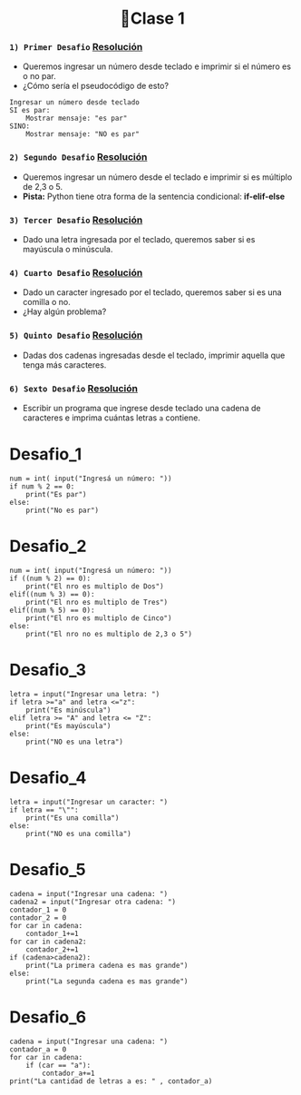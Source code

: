 <h1 align="center"> 🐍Clase 1 </h1>

### ```1) Primer Desafio```  [Resolución](#Desafio_1)

- Queremos ingresar un número desde teclado e imprimir si el número es o no par.
- ¿Cómo sería el pseudocódigo de esto?

```
Ingresar un número desde teclado
SI es par: 
    Mostrar mensaje: "es par"
SINO:
    Mostrar mensaje: "NO es par"
```

### ```2) Segundo Desafio``` [Resolución](#Desafio_2)

- Queremos ingresar un número desde el teclado e imprimir si es múltiplo de 2,3 o 5.
- **Pista:** Python tiene otra forma de la sentencia condicional: **if-elif-else**

### ```3) Tercer Desafio``` [Resolución](#Desafio_3)

- Dado una letra ingresada por el teclado, queremos saber si es mayúscula o minúscula.

### ```4) Cuarto Desafio``` [Resolución](#Desafio_4)

- Dado un caracter ingresado por el teclado, queremos saber si es una comilla o no.
- ¿Hay algún problema?

### ```5) Quinto Desafio``` [Resolución](#Desafio_5)

- Dadas dos cadenas ingresadas desde el teclado, imprimir aquella que tenga más caracteres.

### ```6) Sexto Desafio``` [Resolución](#Desafio_6)

- Escribir un programa que ingrese desde teclado una cadena de caracteres e imprima cuántas letras ``a`` contiene.

Desafio_1
=========
```Py
num = int( input("Ingresá un número: "))
if num % 2 == 0:
    print("Es par")
else:
    print("No es par")
```
Desafio_2
=========
```Py
num = int( input("Ingresá un número: "))
if ((num % 2) == 0):
    print("El nro es multiplo de Dos")
elif((num % 3) == 0):
    print("El nro es multiplo de Tres")
elif((num % 5) == 0):
    print("El nro es multiplo de Cinco")
else:
    print("El nro no es multiplo de 2,3 o 5")
```
Desafio_3
=========

```Py
letra = input("Ingresar una letra: ")
if letra >="a" and letra <="z":
    print("Es minúscula")
elif letra >= "A" and letra <= "Z":
    print("Es mayúscula")
else:
    print("NO es una letra")
```
Desafio_4
=========

```Py
letra = input("Ingresar un caracter: ")
if letra == "\"":
    print("Es una comilla")
else:
    print("NO es una comilla")
```

Desafio_5
=========

```Py
cadena = input("Ingresar una cadena: ")
cadena2 = input("Ingresar otra cadena: ")
contador_1 = 0
contador_2 = 0
for car in cadena:
    contador_1+=1
for car in cadena2:
    contador_2+=1
if (cadena>cadena2):
    print("La primera cadena es mas grande")
else:
    print("La segunda cadena es mas grande")
```

Desafio_6
=========

```Py
cadena = input("Ingresar una cadena: ")
contador_a = 0
for car in cadena:
    if (car == "a"):
        contador_a+=1
print("La cantidad de letras a es: " , contador_a)